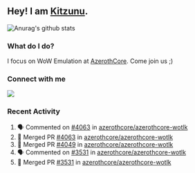 ## Hey! I am [Kitzunu](https://Github.com/Kitzunu).

![Anurag's github stats](https://github-readme-stats.kitzunu.vercel.app/api?username=Kitzunu&show_icons=true)

### What do I do?

I focus on WoW Emulation at [AzerothCore](https://Github.com/AzerothCore). Come join us ;)

### Connect with me
[![](https://img.shields.io/badge/AzerothCore%20Discord-Connect%20with%20me!-green)](https://discord.com/invite/gkt4y2x)

### Recent Activity

<!--START_SECTION:activity-->
1. 🗣 Commented on [#4063](https://github.com/azerothcore/azerothcore-wotlk/issues/4063) in [azerothcore/azerothcore-wotlk](https://github.com/azerothcore/azerothcore-wotlk)
2. 🎉 Merged PR [#4063](https://github.com/azerothcore/azerothcore-wotlk/pull/4063) in [azerothcore/azerothcore-wotlk](https://github.com/azerothcore/azerothcore-wotlk)
3. 🎉 Merged PR [#4049](https://github.com/azerothcore/azerothcore-wotlk/pull/4049) in [azerothcore/azerothcore-wotlk](https://github.com/azerothcore/azerothcore-wotlk)
4. 🗣 Commented on [#3531](https://github.com/azerothcore/azerothcore-wotlk/issues/3531) in [azerothcore/azerothcore-wotlk](https://github.com/azerothcore/azerothcore-wotlk)
5. 🎉 Merged PR [#3531](https://github.com/azerothcore/azerothcore-wotlk/pull/3531) in [azerothcore/azerothcore-wotlk](https://github.com/azerothcore/azerothcore-wotlk)
<!--END_SECTION:activity-->
